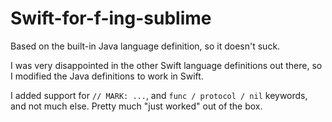 # Swift-for-f-ing-sublime

Based on the built-in Java language definition, so it doesn't suck.

I was very disappointed in the other Swift language definitions out there, so I
modified the Java definitions to work in Swift.

I added support for `// MARK: ...`, and `func / protocol / nil` keywords, and
not much else.  Pretty much "just worked" out of the box.
